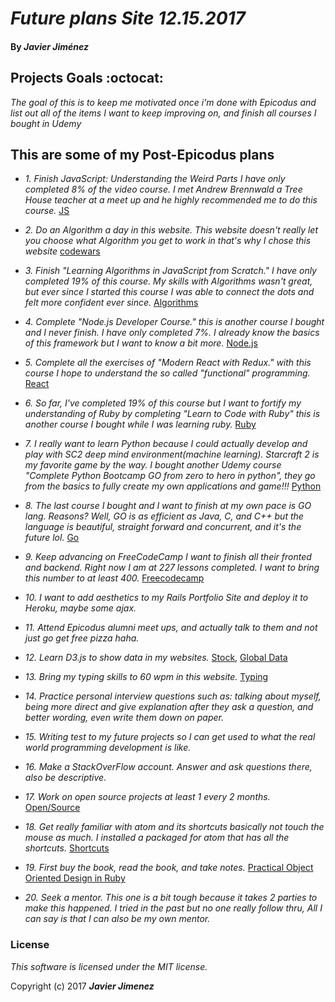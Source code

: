 # _Future plans Site 12.15.2017_

#### By _**Javier Jiménez**_

## Projects Goals :octocat:
_The goal of this is to keep me motivated once i'm done with Epicodus and list out all of the items I want to keep improving on, and finish all courses I bought in Udemy_

## This are some of my Post-Epicodus plans

* _1. Finish JavaScript: Understanding the Weird Parts I have only completed 8% of the video course. I met Andrew Brennwald a Tree House teacher at a meet up and he highly recommended me to do this course._ [JS](https://www.udemy.com/understand-javascript/learn/v4/overview)

* _2. Do an Algorithm a day in this website. This website doesn't really let you choose what Algorithm you get to work in that's why I chose this website_ [codewars](https://www.codewars.com/users/javierjjm522)

* _3. Finish "Learning Algorithms in JavaScript from Scratch." I have only completed 19% of this course. My skills with Algorithms wasn't great, but ever since I started this course I was able to connect the dots and felt more confident ever since._ [Algorithms](https://www.udemy.com/learning-algorithms-in-javascript-from-scratch/learn/v4/content)

* _4. Complete "Node.js Developer Course." this is another course I bought and I never finish. I have only completed 7%. I already know the basics of this framework but I want to know a bit more._ [Node.js](https://www.udemy.com/the-complete-nodejs-developer-course-2/learn/v4/content)

* _5. Complete all the exercises of "Modern React with Redux." with this course I hope to understand the so called "functional" programming._ [React](https://www.udemy.com/react-redux/learn/v4/content)

* _6. So far, I've completed 19% of this course but I want to fortify my understanding of Ruby by completing "Learn to Code with Ruby" this is another course I bought while I was learning ruby._ [Ruby](https://www.udemy.com/learn-to-code-with-ruby-lang/learn/v4/content)

* _7. I really want to learn Python because I could actually develop and play with SC2 deep mind environment(machine learning). Starcraft 2 is my favorite game by the way. I bought another Udemy course "Complete Python Bootcamp GO from zero to hero in python", they go from the basics to fully create my own applications and game!!!_ [Python](https://www.udemy.com/complete-python-bootcamp/learn/v4/content)

* _8. The last course I bought and I want to finish at my own pace is GO lang. Reasons? Well, GO is as efficient as Java, C, and C++ but the language is beautiful, straight forward and concurrent, and it's the future lol._ [Go](https://www.udemy.com/go-the-complete-developers-guide/learn/v4/content)

* _9. Keep advancing on FreeCodeCamp I want to finish all their fronted and backend. Right now I am at 227 lessons completed. I want to bring this number to at least 400._ [Freecodecamp](https://www.freecodecamp.org/javierrcc522)

* _10. I want to add aesthetics to my Rails Portfolio Site and deploy it to Heroku, maybe some ajax._

* _11. Attend Epicodus alumni meet ups, and actually talk to them and not just go get free pizza haha._

* _12. Learn D3.js to show data in my websites._
[Stock](http://arnauddri.github.io/d3-stock/), [Global Data](http://bl.ocks.org/dwtkns/4973620)

* _13. Bring my typing skills to 60 wpm in this website._ [Typing](https://www.typing.com)

* _14. Practice personal interview questions such as: talking about myself, being more direct and give explanation after they ask a question, and better wording, even write them down on paper._

* _15. Writing test to my future projects so I can get used to what the real world programming development is like._

* _16. Make a StackOverFlow account. Answer and ask questions there, also be descriptive._

* _17. Work on open source projects at least 1 every 2 months._ [Open/Source](https://github.com/search?q=label:hacktoberfest+state:open+type:issue)

* _18. Get really familiar with atom and its shortcuts basically not touch the mouse as much. I installed a packaged for atom that has all the shortcuts._ [Shortcuts](https://github.com/nwinkler/atom-keyboard-shortcuts)

* _19. First buy the book, read the book, and take notes._ [Practical Object Oriented Design in Ruby](https://www.amazon.com/Practical-Object-Oriented-Design-Ruby-Addison-Wesley/dp/0321721330)

* _20. Seek a mentor. This one is a bit tough because it takes 2 parties to make this happened. I tried in the past but no one really follow thru, All I can say is that I can also be my own mentor._




















### License
*This software is licensed under the MIT license.*

Copyright (c) 2017 **_Javier Jimenez_**

